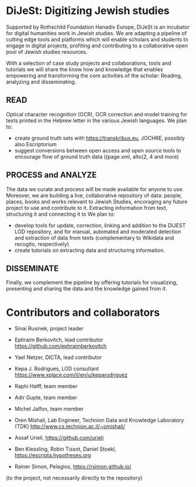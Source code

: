 # DiJeSt: Digitizing Jewish studies

Supported by Rothschild Foundation Hanadiv Europe, DiJeSt is an incubator for digital humanities work in Jewish studies. 
We are adapting a pipeline of cutting edge tools and platforms which will enable scholars and students to engage in digital projects, profiting and contributing to a collaborative open pool of Jewish studies resources.


With a selection of case study projects and collaborations, tools and tutorials we will share the know how and knowledge that enables empowering and transforming the core activities of the scholar:  Reading, analyzing and disseminating. 

## READ
Optical character recognition (OCR), OCR correction and model training for texts printed in the Hebrew letter in the various Jewish languages. We plan to:
* create ground truth sets with https://transkribus.eu, JOCHRE, possibly also Escriptorium
* suggest conversions between open access and open source tools to encourage flow of ground truth data ((page.xml, alto(2, 4 and more)

## PROCESS and ANALYZE
The data we curate and process will be made available for anyone to use. Moreover, we are building a live, collaborative repository of data: people, places, books and works relevant to Jewish Studies, encoraging any future project to use and contribute to it. 
Extracting information from text, structuring it and connecting it to  We plan to:
* develop tools for update, correction, linking and addition to the DIJEST LOD repository, and for manual, automated and moderated detection and extraction of data from texts (complementary to Wikidata and recogito, respectively)
* create tutorials on extracting data and structuring information.

 
## DISSEMINATE

Finally, we complement the pipeline by offering tutorials for visualizing, presenting and sharing the data and the knowledge gained from it.

# Contributors and collaborators
* Sinai Rusinek, project leader
* Ephraim Berkovitch, lead contributor https://github.com/ephraimberkovitch 
* Yael Netzer, DICTA, lead contributor 
* Kepa J. Rodrigues, LOD consultant https://www.xplace.com/il/en/u/keparodriguez
* Raphi Halff, team member
* Adir Gupte, team member
* Michel Jalfon, team member

* Oren Mishali, Lab Engineer, Technion Data and Knowledge Laboratory (TDK) http://www.cs.technion.ac.il/~omishali/
* Assaf Urieli, https://github.com/urieli
* Ben Kiessling, Robin Tissot, Daniel Stoekl, https://escripta.hypotheses.org
* Rainer Simon, Pelagios, https://rsimon.github.io/

(to the project, not necessarily directly to the repository)
